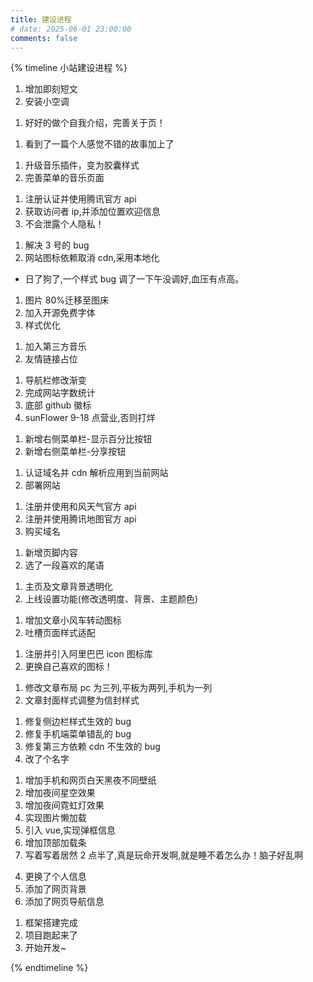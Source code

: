 ```yaml
---
title: 建设进程
# date: 2025-06-01 23:00:00
comments: false
---
```


{% timeline 小站建设进程 %}

<!-- timeline 2025-08-24 -->

1. 增加即刻短文
2. 安装小空调

<!-- endtimeline  -->

<!-- timeline 2025-08-18 -->

1. 好好的做个自我介绍，完善关于页！

<!-- endtimeline  -->

<!-- timeline 2025-08-16 -->

1. 看到了一篇个人感觉不错的故事加上了

<!-- endtimeline  -->

<!-- timeline 2025-08-15 -->

1. 升级音乐插件，变为胶囊样式
2. 完善菜单的音乐页面

<!-- endtimeline  -->

<!-- timeline 2025-08-12 -->

1. 注册认证并使用腾讯官方 api
2. 获取访问者 ip,并添加位置欢迎信息
3. 不会泄露个人隐私！

<!-- endtimeline  -->

<!-- timeline 2025-08-06 -->

1. 解决 3 号的 bug
2. 网站图标依赖取消 cdn,采用本地化

<!-- endtimeline  -->

<!-- timeline 2025-08-03 -->

- 日了狗了,一个样式 bug 调了一下午没调好,血压有点高。

<!-- endtimeline  -->

<!-- timeline 2025-08-02 -->

1. 图片 80%迁移至图床
2. 加入开源免费字体
3. 样式优化

<!-- endtimeline  -->

<!-- timeline 2025-07-31 -->

1. 加入第三方音乐
2. 友情链接占位

<!-- endtimeline  -->

<!-- timeline 2025-07-20 -->

1. 导航栏修改渐变
2. 完成网站字数统计
3. 底部 github 徽标
4. sunFlower 9-18 点营业,否则打烊

<!-- endtimeline  -->

<!-- timeline 2025-07-19 -->

1. 新增右侧菜单栏-显示百分比按钮
2. 新增右侧菜单栏-分享按钮

<!-- endtimeline  -->

<!-- timeline 2025-07-12 -->

1. 认证域名并 cdn 解析应用到当前网站
2. 部署网站

<!-- endtimeline  -->

<!-- timeline 2025-07-07 -->

1. 注册并使用和风天气官方 api
2. 注册并使用腾讯地图官方 api
3. 购买域名

<!-- endtimeline  -->

<!-- timeline 2025-07-05 -->

1. 新增页脚内容
2. 选了一段喜欢的尾语

<!-- endtimeline  -->

<!-- timeline 2025-06-29 -->

1. 主页及文章背景透明化
2. 上线设置功能(修改透明度、背景、主题颜色)

<!-- endtimeline  -->

<!-- timeline 2025-06-25 -->

1. 增加文章小风车转动图标
2. 吐槽页面样式适配

<!-- endtimeline  -->

<!-- timeline 2025-06-20 -->

1. 注册并引入阿里巴巴 icon 图标库
2. 更换自己喜欢的图标！

<!-- endtimeline  -->

<!-- timeline 2025-06-18 -->

1. 修改文章布局 pc 为三列,平板为两列,手机为一列
2. 文章封面样式调整为信封样式

<!-- endtimeline  -->

<!-- timeline 2025-06-15 -->

1. 修复侧边栏样式生效的 bug
2. 修复手机端菜单错乱的 bug
3. 修复第三方依赖 cdn 不生效的 bug
4. 改了个名字

<!-- endtimeline  -->

<!-- timeline 2025-06-06 -->

1. 增加手机和网页白天黑夜不同壁纸
2. 增加夜间星空效果
3. 增加夜间霓虹灯效果
4. 实现图片懒加载
5. 引入 vue,实现弹框信息
6. 增加顶部加载条
7. 写着写着居然 2 点半了,真是玩命开发啊,就是睡不着怎么办！脑子好乱啊

<!-- endtimeline  -->

<!-- timeline 2025-06-03 -->

4. 更换了个人信息
5. 添加了网页背景
6. 添加了网页导航信息

<!-- endtimeline  -->

<!-- timeline 2025-06-01 -->

1. 框架搭建完成
2. 项目跑起来了
3. 开始开发~

<!-- endtimeline  -->

{% endtimeline %}
